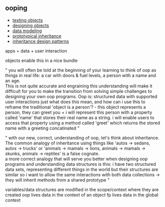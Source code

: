 ## ooping

* [testing objects](https://github.com/colevanderswands/testing-objects)
* [designing objects](https://github.com/colevanderswands/designing-objects)
* [data modeling](https://github.com/colevanderswands/data-modeling)
* [prototypical inheritance](https://github.com/colevanderswands/prototypical-inheritance)
* [inheritance design patterns](https://github.com/colevanderswands/inheritance-design-patterns)

apps = data + user interaction

objects enable this in a nice bundle

"
  you will often be told at the beginning of your learning to think of oop as things in real life: a car with doors & fuel levels, a person with a name and an age.  
  This is not quite accurate and engraining this understanding will make it difficult for you to make the transition from solving simple challenges to designing your own oop programs.
  Oop is:
    structured data with supported user interactions
  just what does this mean, and how can i use this to reframe the traditional 'object is a person'? 
    - this object represents a person, they can greet you
    + i will represent this person with a property called 'name' that stores their real name as a string.  i will enable users to access that property using a method called 'greet' which returns the stored name with a greeting concatinated
"

"
  with our new, correct, understanding of oop, let's think about inheritance.  The common analogy of inheritance using things like 'autos -> sedans, autos -> trucks' or 'animals -> mamals -> lions, animals -> mamals -> skunks, animals -> reptiles' is a false cognate.  
  a more correct analogy that will serve you better when designing oop programs and understanding data structures is this:
    i have two structured data sets, representing different things in the world
    but their structures are similar
    so i want to allow the same interactions with both data collections
    -> they will inherit methods from a shared prototype
"

variables/data structures are modified in the scope/context where they are created
  oop lives data in the context of an object
  fp lives data in the global context
